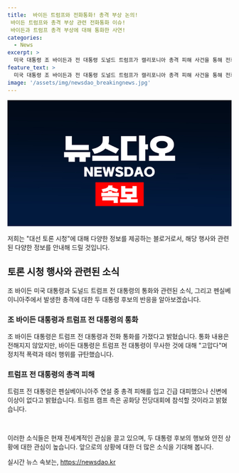 ```yaml
---
title:  바이든 트럼프와 전화통화! 총격 부상 논의!
 바이든 트럼프와 총격 부상 관련 전화통화 이슈!
 바이든과 트럼프 총격 부상에 대해 통화한 사연!
categories:
  - News
excerpt: >
  미국 대통령 조 바이든과 전 대통령 도널드 트럼프가 캘리포니아 총격 피해 사건을 통해 전화 통화를 나눴다. 이에 바이든 대통령은 트럼프와 가족의 안전을 기원하고 미국 내 정치적 폭력을 비난했다. 한편, 트럼프는 총격 부상에도 참석 예정이던 공화당 전당대회에 참석할 계획이라고 밝혔다.
feature_text: >
  미국 대통령 조 바이든과 전 대통령 도널드 트럼프가 캘리포니아 총격 피해 사건을 통해 전화 통화를 나눴다. 이에 바이든 대통령은 트럼프와 가족의 안전을 기원하고 미국 내 정치적 폭력을 비난했다. 한편, 트럼프는 총격 부상에도 참석 예정이던 공화당 전당대회에 참석할 계획이라고 밝혔다.
image: '/assets/img/newsdao_breakingnews.jpg'
---
```


<p><img src="/assets/img/newsdao_breakingnews.jpg" alt="koreaapp 속보" /></p>

<p>저희는 "대선 토론 시청"에 대해 다양한 정보를 제공하는 블로거로서, 해당 행사와 관련된 다양한 정보를 안내해 드릴 것입니다. </p>

<h2 data-ke-size="size26">토론 시청 행사와 관련된 소식</h2>

<p data-ke-size="size16">조 바이든 미국 대통령과 도널드 트럼프 전 대통령의 통화와 관련된 소식, 그리고 펜실베이니아주에서 발생한 총격에 대한 두 대통령 후보의 반응을 알아보겠습니다.</p>

<h3>조 바이든 대통령과 트럼프 전 대통령의 통화</h3>

<p data-ke-size="size16">조 바이든 대통령은 트럼프 전 대통령과 전화 통화를 가졌다고 밝혔습니다. 통화 내용은 전해지지 않았지만, 바이든 대통령은 트럼프 전 대통령이 무사한 것에 대해 "고맙다"며 정치적 폭력과 테러 행위를 규탄했습니다.</p>

<h3>트럼프 전 대통령의 총격 피해</h3>

<p data-ke-size="size16">트럼프 전 대통령은 펜실베이니아주 연설 중 총격 피해를 입고 긴급 대피했으나 신변에 이상이 없다고 밝혔습니다. 트럼프 캠프 측은 공화당 전당대회에 참석할 것이라고 밝혔습니다.</p>

<p data-ke-size="size16">&nbsp;</p>

<p>이러한 소식들은 현재 전세계적인 관심을 끌고 있으며, 두 대통령 후보의 행보와 안전 상황에 대한 관심이 높습니다. 앞으로의 상황에 대한 더 많은 소식을 기대해 봅니다.</p>
실시간 뉴스 속보는, <a href="https://newsdao.kr" rel="dofollow">https://newsdao.kr</a>


